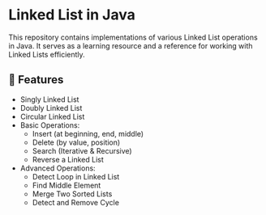 # Linked List in Java

This repository contains implementations of various Linked List operations in Java. It serves as a learning resource and a reference for working with Linked Lists efficiently.

## 📌 Features
- Singly Linked List
- Doubly Linked List
- Circular Linked List
- Basic Operations:
  - Insert (at beginning, end, middle)
  - Delete (by value, position)
  - Search (Iterative & Recursive)
  - Reverse a Linked List
- Advanced Operations:
  - Detect Loop in Linked List
  - Find Middle Element
  - Merge Two Sorted Lists
  - Detect and Remove Cycle
